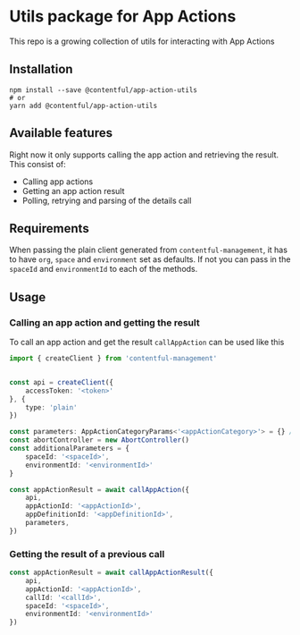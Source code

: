 # Utils package for App Actions

This repo is a growing collection of utils for interacting with App Actions

## Installation
 
```shell
npm install --save @contentful/app-action-utils
# or
yarn add @contentful/app-action-utils
```

## Available features

Right now it only supports calling the app action and retrieving the result. This consist of:
 - Calling app actions
 - Getting an app action result
 - Polling, retrying and parsing of the details call

## Requirements

When passing the plain client generated from `contentful-management`, it has to have `org`, `space` and `environment` set as defaults. If not you can pass in the `spaceId` and `environmentId` to each of the methods.


## Usage

### Calling an app action and getting the result
To call an app action and get the result `callAppAction` can be used like this

```ts
import { createClient } from 'contentful-management'


const api = createClient({
    accessToken: '<token>'
}, {
    type: 'plain'
})

const parameters: AppActionCategoryParams<'<appActionCategory>'> = {} // The parameters the app action expects, when the generic is correct it will be fully typed
const abortController = new AbortController()
const additionalParameters = {
    spaceId: '<spaceId>',
    environmentId: '<environmentId>'
}

const appActionResult = await callAppAction({
    api,
    appActionId: '<appActionId>',
    appDefinitionId: '<appDefinitionId>',
    parameters, 
})
```

### Getting the result of a previous call

```ts
const appActionResult = await callAppActionResult({
    api,
    appActionId: '<appActionId>',
    callId: '<callId>',
    spaceId: '<spaceId>',
    environmentId: '<environmentId>'
})
```


